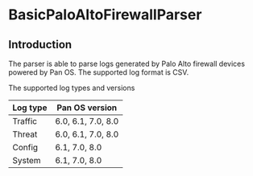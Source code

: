 <!--
Licensed to the Apache Software Foundation (ASF) under one
or more contributor license agreements.  See the NOTICE file
distributed with this work for additional information
regarding copyright ownership.  The ASF licenses this file
to you under the Apache License, Version 2.0 (the
"License"); you may not use this file except in compliance
with the License.  You may obtain a copy of the License at

    http://www.apache.org/licenses/LICENSE-2.0

Unless required by applicable law or agreed to in writing, software
distributed under the License is distributed on an "AS IS" BASIS,
WITHOUT WARRANTIES OR CONDITIONS OF ANY KIND, either express or implied.
See the License for the specific language governing permissions and
limitations under the License.
-->
# BasicPaloAltoFirewallParser
## Introduction
The parser is able to parse logs generated by Palo Alto firewall devices powered by Pan OS. The supported log format is CSV. 

The supported log types and versions

| Log type | Pan OS version |
|----------|----------------|
| Traffic | 6.0, 6.1, 7.0, 8.0 |
| Threat  | 6.0, 6.1, 7.0, 8.0 |
| Config  | 6.1, 7.0, 8.0 |
| System  | 6.1, 7.0, 8.0 |



